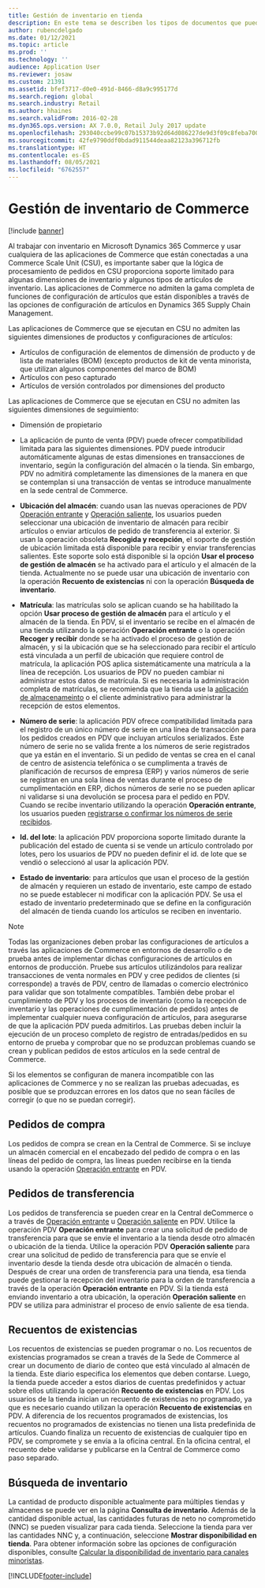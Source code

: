 ```yaml
---
title: Gestión de inventario en tienda
description: En este tema se describen los tipos de documentos que puede usar para gestionar el inventario.
author: rubencdelgado
ms.date: 01/12/2021
ms.topic: article
ms.prod: ''
ms.technology: ''
audience: Application User
ms.reviewer: josaw
ms.custom: 21391
ms.assetid: bfef3717-d0e0-491d-8466-d8a9c995177d
ms.search.region: global
ms.search.industry: Retail
ms.author: hhaines
ms.search.validFrom: 2016-02-28
ms.dyn365.ops.version: AX 7.0.0, Retail July 2017 update
ms.openlocfilehash: 293040ccbe99c07b15373b92d64d086227de9d3f09c8feba700648b320cd8c74
ms.sourcegitcommit: 42fe9790ddf0bdad911544deaa82123a396712fb
ms.translationtype: HT
ms.contentlocale: es-ES
ms.lasthandoff: 08/05/2021
ms.locfileid: "6762557"
---
```

# <a name="commerce-inventory-management"></a>Gestión de inventario de Commerce

[!include [banner](includes/banner.md)]

Al trabajar con inventario en Microsoft Dynamics 365 Commerce y usar cualquiera de las aplicaciones de Commerce que están conectadas a una Commerce Scale Unit (CSU), es importante saber que la lógica de procesamiento de pedidos en CSU proporciona soporte limitado para algunas dimensiones de inventario y algunos tipos de artículos de inventario. Las aplicaciones de Commerce no admiten la gama completa de funciones de configuración de artículos que están disponibles a través de las opciones de configuración de artículos en Dynamics 365 Supply Chain Management.

Las aplicaciones de Commerce que se ejecutan en CSU no admiten las siguientes dimensiones de productos y configuraciones de artículos:

- Artículos de configuración de elementos de dimensión de producto y de lista de materiales (BOM) (excepto productos de kit de venta minorista, que utilizan algunos componentes del marco de BOM)
- Artículos con peso capturado
- Artículos de versión controlados por dimensiones del producto

Las aplicaciones de Commerce que se ejecutan en CSU no admiten las siguientes dimensiones de seguimiento:
- Dimensión de propietario

- La aplicación de punto de venta (PDV) puede ofrecer compatibilidad limitada para las siguientes dimensiones. PDV puede introducir automáticamente algunas de estas dimensiones en transacciones de inventario, según la configuración del almacén o la tienda. Sin embargo, PDV no admitirá completamente las dimensiones de la manera en que se contemplan si una transacción de ventas se introduce manualmente en la sede central de Commerce. 

- **Ubicación del almacén**: cuando usan las nuevas operaciones de PDV [Operación entrante](./pos-inbound-inventory-operation.md) y [Operación saliente](./pos-outbound-inventory-operation.md), los usuarios pueden seleccionar una ubicación de inventario de almacén para recibir artículos o enviar artículos de pedido de transferencia al exterior. Si usan la operación obsoleta **Recogida y recepción**, el soporte de gestión de ubicación limitada está disponible para recibir y enviar transferencias salientes. Este soporte solo está disponible si la opción **Usar el proceso de gestión de almacén** se ha activado para el artículo y el almacén de la tienda. Actualmente no se puede usar una ubicación de inventario con la operación **Recuento de existencias** ni con la operación **Búsqueda de inventario**.

- **Matrícula**: las matrículas solo se aplican cuando se ha habilitado la opción **Usar proceso de gestión de almacén** para el artículo y el almacén de la tienda. En PDV, si el inventario se recibe en el almacén de una tienda utilizando la operación **Operación entrante** o la operación **Recoger y recibir** donde se ha activado el proceso de gestión de almacén, y si la ubicación que se ha seleccionado para recibir el artículo está vinculada a un perfil de ubicación que requiere control de matrícula, la aplicación POS aplica sistemáticamente una matrícula a la línea de recepción. Los usuarios de PDV no pueden cambiar ni administrar estos datos de matrícula. Si es necesaria la administración completa de matrículas, se recomienda que la tienda use la [aplicación de almacenameinto](../supply-chain/warehousing/install-configure-warehousing-app.md) o el cliente administrativo para administrar la recepción de estos elementos.

- **Número de serie**: la aplicación PDV ofrece compatibilidad limitada para el registro de un único número de serie en una línea de transacción para los pedidos creados en PDV que incluyan artículos serializados. Este número de serie no se valida frente a los números de serie registrados que ya están en el inventario. Si un pedido de ventas se crea en el canal de centro de asistencia telefónica o se cumplimenta a través de planificación de recursos de empresa (ERP) y varios números de serie se registran en una sola línea de ventas durante el proceso de cumplimentación en ERP, dichos números de serie no se pueden aplicar ni validarse si una devolución se procesa para el pedido en PDV. Cuando se recibe inventario utilizando la operación **Operación entrante**, los usuarios pueden [registrarse o confirmar los números de serie recibidos](./pos-serialized-items.md).

- **Id. del lote**: la aplicación PDV proporciona soporte limitado durante la publicación del estado de cuenta si se vende un artículo controlado por lotes, pero los usuarios de PDV no pueden definir el id. de lote que se vendió o seleccionó al usar la aplicación PDV.

- **Estado de inventario**: para artículos que usan el proceso de la gestión de almacén y requieren un estado de inventario, este campo de estado no se puede establecer ni modificar con la aplicación PDV. Se usa el estado de inventario predeterminado que se define en la configuración del almacén de tienda cuando los artículos se reciben en inventario.

> [!NOTE]
> Todas las organizaciones deben probar las configuraciones de artículos a través las aplicaciones de Commerce en entornos de desarrollo o de prueba antes de implementar dichas configuraciones de artículos en entornos de producción. Pruebe sus artículos utilizándolos para realizar transacciones de venta normales en PDV y cree pedidos de clientes (si corresponde) a través de PDV, centro de llamadas o comercio electrónico para validar que son totalmente compatibles. También debe probar el cumplimiento de PDV y los procesos de inventario (como la recepción de inventario y las operaciones de cumplimentación de pedidos) antes de implementar cualquier nueva configuración de artículos, para asegurarse de que la aplicación PDV pueda admitirlos. Las pruebas deben incluir la ejecución de un proceso completo de registro de entradas/pedidos en su entorno de prueba y comprobar que no se produzcan problemas cuando se crean y publican pedidos de estos artículos en la sede central de Commerce.
>
> Si los elementos se configuran de manera incompatible con las aplicaciones de Commerce y no se realizan las pruebas adecuadas, es posible que se produzcan errores en los datos que no sean fáciles de corregir (o que no se puedan corregir).

## <a name="purchase-orders"></a>Pedidos de compra

Los pedidos de compra se crean en la Central de Commerce. Si se incluye un almacén comercial en el encabezado del pedido de compra o en las líneas del pedido de compra, las líneas pueden recibirse en la tienda usando la operación [Operación entrante](./pos-inbound-inventory-operation.md) en PDV. 

## <a name="transfer-orders"></a>Pedidos de transferencia

Los pedidos de transferencia se pueden crear en la Central deCommerce o a través de [Operación entrante](./pos-inbound-inventory-operation.md) u [Operación saliente](./pos-outbound-inventory-operation.md) en PDV. Utilice la operación PDV **Operación entrante** para crear una solicitud de pedido de transferencia para que se envíe el inventario a la tienda desde otro almacén o ubicación de la tienda. Utilice la operación PDV **Operación saliente** para crear una solicitud de pedido de transferencia para que se envíe el inventario desde la tienda desde otra ubicación de almacén o tienda. Después de crear una orden de transferencia para una tienda, esa tienda puede gestionar la recepción del inventario para la orden de transferencia a través de la operación **Operación entrante** en PDV. Si la tienda está enviando inventario a otra ubicación, la operación **Operación saliente** en PDV se utiliza para administrar el proceso de envío saliente de esa tienda.

## <a name="stock-counts"></a>Recuentos de existencias

Los recuentos de existencias se pueden programar o no. Los recuentos de existencias programados se crean a través de la Sede de Commerce al crear un documento de diario de conteo que está vinculado al almacén de la tienda. Este diario especifica los elementos que deben contarse. Luego, la tienda puede acceder a estos diarios de cuentas predefinidos y actuar sobre ellos utilizando la operación **Recuento de existencias** en PDV. Los usuarios de la tienda inician un recuento de existencias no programado, ya que es necesario cuando utilizan la operación **Recuento de existencias** en PDV. A diferencia de los recuentos programados de existencias, los recuentos no programados de existencias no tienen una lista predefinida de artículos. Cuando finaliza un recuento de existencias de cualquier tipo en PDV, se compromete y se envía a la oficina central. En la oficina central, el recuento debe validarse y publicarse en la Central de Commerce como paso separado.

## <a name="inventory-lookup"></a>Búsqueda de inventario

La cantidad de producto disponible actualmente para múltiples tiendas y almacenes se puede ver en la página **Consulta de inventario**. Además de la cantidad disponible actual, las cantidades futuras de neto no comprometido (NNC) se pueden visualizar para cada tienda. Seleccione la tienda para ver las cantidades NNC y, a continuación, seleccione **Mostrar disponibilidad en tienda**. Para obtener información sobre las opciones de configuración disponibles, consulte [Calcular la disponibilidad de inventario para canales minoristas](./calculated-inventory-retail-channels.md).


[!INCLUDE[footer-include](../includes/footer-banner.md)]